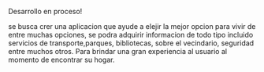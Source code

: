 Desarrollo en proceso!

se busca crer una aplicacion que ayude a elejir la mejor opcion para vivir de entre muchas opciones, se podra adquirir informacion de todo tipo incluido servicios de transporte,parques, bibliotecas, sobre el vecindario, seguridad entre muchos otros.
Para brindar una gran experiencia al usuario al momento de encontrar su hogar.
